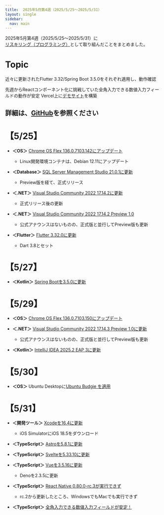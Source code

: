 ```yaml
---
title:  2025年5月第4週（2025/5/25～2025/5/31）
layout: single
sidebar:
  nav: main
---
```

2025年5月第4週（2025/5/25～2025/5/31）に[リスキリング（プログラミング）](https://tatsukiyoshi.github.io/)として取り組んだことをまとめました。

# Topic
近々に更新されたFlutter 3.32/Spring Boot 3.5.0をそれぞれ適用し、動作確認

先週からReactコンポーネント化に挑戦していた全角入力できる数値入力フィールドの動作が安定
Vercel上に[デモサイト](https://ya-full-width-input-field.vercel.app/)を構築

詳細は、[GitHub](https://tatsukiyoshi.github.io/)を参照ください
---
# 【5/25】
- **＜OS＞**  [Chrome OS Flex 136.0.7103.142にアップデート](https://chromereleases.googleblog.com/search/label/ChromeOS%20Flex)
  - Linux開発環境コンテナは、Debian 12.11にアップデート

- **＜Database＞** [SQL Server Management Studio 21.0.1に更新](https://learn.microsoft.com/ja-jp/sql/ssms/ssms-21/release-notes-21?view=sql-server-ver16)
  - Preview版を経て、正式リリース

- **＜.NET＞** [Visual Studio Community 2022 17.14.2に更新](https://learn.microsoft.com/en-us/visualstudio/releases/2022/release-notes)
  - 正式リリース後の更新

- **＜.NET＞** [Visual Studio Community 2022 17.14.2 Preview 1.0](https://learn.microsoft.com/en-us/visualstudio/releases/2022/release-notes-preview)
  - 公式アナウンスはないものの、正式版と並行してPreview版も更新

- **＜Flutter＞** [Flutter 3.32.0に更新](https://docs.flutter.dev/release/release-notes)
  - Dart 3.8とセット

# 【5/27】
- **＜Kotlin＞** [Spring Bootを3.5.0に更新](https://spring.io/projects/spring-boot)

# 【5/29】
- **＜OS＞**  [Chrome OS Flex 136.0.7103.150にアップデート](https://chromereleases.googleblog.com/search/label/ChromeOS%20Flex)

- **＜.NET＞** [Visual Studio Community 2022 17.14.3 Preview 1.0に更新](https://learn.microsoft.com/en-us/visualstudio/releases/2022/release-notes-preview)
  - 公式アナウンスはないものの、正式版と並行してPreview版も更新

- **＜Kotlin＞** [IntelliJ IDEA 2025.2 EAP 3に更新](https://www.jetbrains.com/ja-jp/idea/)

# 【5/30】
- **＜OS＞** Ubuntu Desktopに[Ubuntu Budgie を適用](https://buddiesofbudgie.org/)

# 【5/31】
- **＜開発ツール＞** [Xcodeを16.4に更新](https://developer.apple.com/jp/xcode/)
  - iOS SimulatorにiOS 18.5をダウンロード

- **＜TypeScript＞** [Astroを5.8.1に更新](https://astro.build/)

- **＜TypeScript＞** [Svelteを5.33.10に更新](https://svelte.dev/)

- **＜TypeScript＞** [Vueを3.5.16に更新](https://jp.vuejs.org/)
  - Denoを2.3.5に更新

- **＜TypeScript＞** [React Native 0.80.0-rc.3が実行できず](https://reactnative.dev/)
  - rc.2から更新したところ、WindowsでもMacでも実行できず

- **＜TypeScript＞** [全角入力できる数値入力フィールドが安定！](https://ya-full-width-input-field.vercel.app/)
